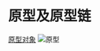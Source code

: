 # 原型及原型链 
 [原型对象](https://blog.csdn.net/ylwdi/article/details/82805255)
![原型](https://img-blog.csdnimg.cn/20200621093437651.png?x-oss-process=image/watermark,type_ZmFuZ3poZW5naGVpdGk,shadow_10,text_aHR0cHM6Ly9ibG9nLmNzZG4ubmV0L3FxXzQ0NTIzMDIy,size_16,color_FFFFFF,t_70)
